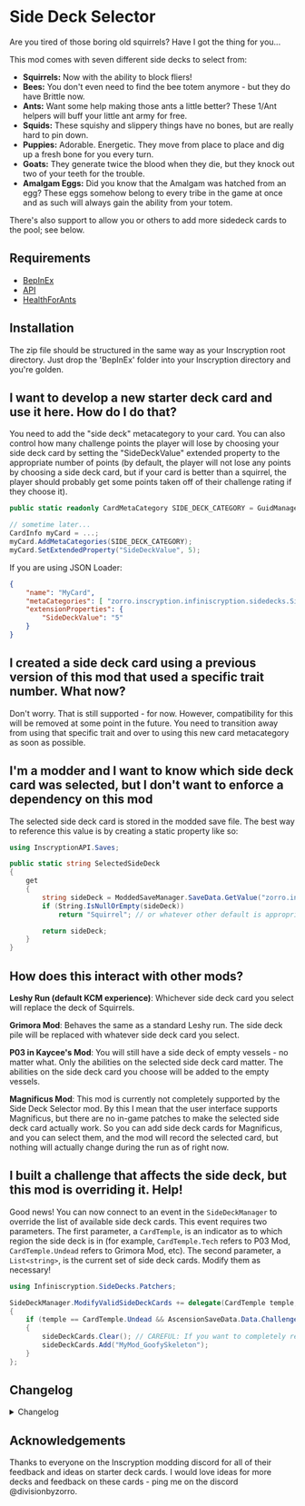 # Side Deck Selector

Are you tired of those boring old squirrels? Have I got the thing for you...

This mod comes with seven different side decks to select from:
- **Squirrels:** Now with the ability to block fliers!
- **Bees:** You don't even need to find the bee totem anymore - but they do have Brittle now.
- **Ants:** Want some help making those ants a little better? These 1/Ant helpers will buff your little ant army for free.
- **Squids:** These squishy and slippery things have no bones, but are really hard to pin down.
- **Puppies:** Adorable. Energetic. They move from place to place and dig up a fresh bone for you every turn.
- **Goats:** They generate twice the blood when they die, but they knock out two of your teeth for the trouble.
- **Amalgam Eggs:** Did you know that the Amalgam was hatched from an egg? These eggs somehow belong to every tribe in the game at once and as such will always gain the ability from your totem.

There's also support to allow you or others to add more sidedeck cards to the pool; see below.

## Requirements

- [BepInEx](https://inscryption.thunderstore.io/package/BepInEx/BepInExPack_Inscryption/)
- [API](https://inscryption.thunderstore.io/package/API_dev/API/)
- [HealthForAnts](https://inscryption.thunderstore.io/package/JulianMods/HealthForAnts/)

## Installation

The zip file should be structured in the same way as your Inscryption root directory. Just drop the 'BepInEx' folder into your Inscryption directory and you're golden.

## I want to develop a new starter deck card and use it here. How do I do that?

You need to add the "side deck" metacategory to your card. You can also control how many challenge points the player will lose by choosing your side deck card by setting the "SideDeckValue" extended property to the appropriate number of points (by default, the player will not lose any points by choosing a side deck card, but if your card is better than a squirrel, the player should probably get some points taken off of their challenge rating if they choose it).

```c#
public static readonly CardMetaCategory SIDE_DECK_CATEGORY = GuidManager.GetEnumValue<CardMetaCategory>("zorro.inscryption.infiniscryption.sidedecks", "SideDeck");

// sometime later...
CardInfo myCard = ...;
myCard.AddMetaCategories(SIDE_DECK_CATEGORY);
myCard.SetExtendedProperty("SideDeckValue", 5);
```

If you are using JSON Loader:

```json
{
    "name": "MyCard",
    "metaCategories": [ "zorro.inscryption.infiniscryption.sidedecks.SideDeck" ],
    "extensionProperties": {
        "SideDeckValue": "5"
    }
}
```

## I created a side deck card using a previous version of this mod that used a specific trait number. What now?

Don't worry. That is still supported - for now. However, compatibility for this will be removed at some point in the future. You need to transition away from using that specific trait and over to using this new card metacategory as soon as possible.

## I'm a modder and I want to know which side deck card was selected, but I don't want to enforce a dependency on this mod

The selected side deck card is stored in the modded save file. The best way to reference this value is by creating a static property like so:

```c#
using InscryptionAPI.Saves;

public static string SelectedSideDeck
{
    get 
    { 
        string sideDeck = ModdedSaveManager.SaveData.GetValue("zorro.inscryption.infiniscryption.sidedecks", "SideDeck.SelectedDeck");
        if (String.IsNullOrEmpty(sideDeck))
            return "Squirrel"; // or whatever other default is appropriate for your use case

        return sideDeck; 
    }
}

```

## How does this interact with other mods?

**Leshy Run (default KCM experience)**: Whichever side deck card you select will replace the deck of Squirrels.

**Grimora Mod**: Behaves the same as a standard Leshy run. The side deck pile will be replaced with whatever side deck card you select.

**P03 in Kaycee's Mod**: You will still have a side deck of empty vessels - no matter what. Only the abilities on the selected side deck card matter. The abilities on the side deck card you choose will be added to the empty vessels.

**Magnificus Mod**: This mod is currently not completely supported by the Side Deck Selector mod. By this I mean that the user interface supports Magnificus, but there are no in-game patches to make the selected side deck card actually work. So you can add side deck cards for Magnificus, and you can select them, and the mod will record the selected card, but nothing will actually change during the run as of right now.

## I built a challenge that affects the side deck, but this mod is overriding it. Help!

Good news! You can now connect to an event in the `SideDeckManager` to override the list of available side deck cards. This event requires two parameters. The first parameter, a `CardTemple`, is an indicator as to which region the side deck is in (for example, `CardTemple.Tech` refers to P03 Mod, `CardTemple.Undead` refers to Grimora Mod, etc). The second parameter, a `List<string>`, is the current set of side deck cards. Modify them as necessary!

```c#
using Infiniscryption.SideDecks.Patchers;

SideDeckManager.ModifyValidSideDeckCards += delegate(CardTemple temple, List<string> sideDeckCards)
{
    if (temple == CardTemple.Undead && AscensionSaveData.Data.ChallengeIsActive(AscensionChallenge.SubmergeSquirrels))
    {
        sideDeckCards.Clear(); // CAREFUL: If you want to completely replace the list, you must modify it in-place by clearing it
        sideDeckCards.Add("MyMod_GoofySkeleton");
    }
};
```

## Changelog 

<details>
<summary>Changelog</summary>

2.1.5
- I'm back. Deal with it.
- Made the documentation better.
- Added ability for mods to modify the side deck list; the primary use case here is to enable different types of challenges.
- Both Grimora Mod and P03 Mod should now be fully supported. Magnificus Mod will require more work/collaboration.
- KNOWN ISSUE: The side deck modification node (enabled by an optional green challenge) for Leshy runs is still using the deprecated method for adding new nodes to the map.

2.1.4
- A final message from DivisionByZ0rro

2.1.3
- Compatibility patch for new version of API

2.1.2
- Properly handle the case where the P03 in Kaycee's Mod plugin is installed while the game is in P03 mode.

2.1.1
- The side deck node now only appears on maps 2 and 3.

2.1
- The goat is not broken anymore
- The side deck node now only appears on the map if you activate it via a green challenge

2.0.1
- Fixed defect where the side decks mod was activating P03 side decks while not in Ascension mode
- Set dependency on the proper version of the LifeCost mod

2.0
- Added compatibility with Kaycee's Mod
- Added the Amalgam Egg
- Switched from traits to metacategories

1.2
- Changed the name of the ant sidedeck creature
- Made the tentacle creature into an 0/2 to make it actually playable

1.1.1
- Fixed defect in Gelatinous ability that causes it to crash the game when bones are added to the pool from any source other than a card dying.

1.1
- Added hooks to allow additional cards to be added to the starter card pool.

1.0
- Initial version. Adds the sidedeck selection node and six possible side decks into the pool.
</details>

## Acknowledgements

Thanks to everyone on the Inscryption modding discord for all of their feedback and ideas on starter deck cards. I would love ideas for more decks and feedback on these cards - ping me on the discord @divisionbyzorro.
